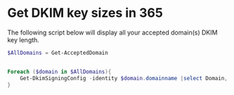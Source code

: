 # Get DKIM key sizes in 365

The following script below will display all your accepted domain(s) DKIM key length.

```powershell
$AllDomains = Get-AcceptedDomain


Foreach ($domain in $AllDomains){
    Get-DkimSigningConfig -identity $domain.domainname |select Domain, Selector1KeySize, Selector2KeySize
}
```
